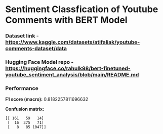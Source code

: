 # Sentiment Classfication of Youtube Comments with BERT Model
### Dataset link - https://www.kaggle.com/datasets/atifaliak/youtube-comments-dataset/data
### Hugging Face Model repo - https://huggingface.co/rahulk98/bert-finetuned-youtube_sentiment_analysis/blob/main/README.md
### Performance

**F1 score (macro):** 0.8182257811696632

**Confusion matrix:**
```
[[ 161   59   14]
 [  16  375   71]
 [   8   85 1047]]
```